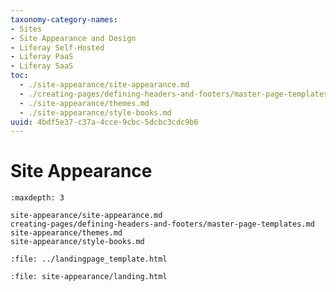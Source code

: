```yaml
---
taxonomy-category-names:
- Sites
- Site Appearance and Design
- Liferay Self-Hosted
- Liferay PaaS
- Liferay SaaS
toc:
  - ./site-appearance/site-appearance.md
  - ./creating-pages/defining-headers-and-footers/master-page-templates.md
  - ./site-appearance/themes.md
  - ./site-appearance/style-books.md
uuid: 4bdf5e37-c37a-4cce-9cbc-5dcbc3cdc9b6
---
```

# Site Appearance

```{toctree}
:maxdepth: 3

site-appearance/site-appearance.md
creating-pages/defining-headers-and-footers/master-page-templates.md
site-appearance/themes.md
site-appearance/style-books.md
```

```{raw} html
:file: ../landingpage_template.html
```

```{raw} html
:file: site-appearance/landing.html
```
